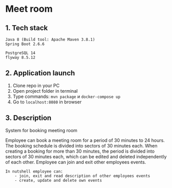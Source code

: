 # Meet room


## 1. Tech stack

    Java 8 (Build tool: Apache Maven 3.8.1)
    Spring Boot 2.6.6
    
    PostgreSQL 14
    flyway 8.5.12

## 2. Application launch


1. Clone repo in your PC
2. Open project folder in terminal
3. Type commands: ``mvn package`` и ``docker-compose up``
4. Go to ``localhost:8080`` in browser


## 3. Description


System for booking meeting room

Employee can book a meeting room for a period of 30 minutes to 24 hours.
The booking schedule is divided into sectors of 30 minutes each. 
When creating a booking for more than 30 minutes, the period is divided into sectors of 30 minutes each, 
which can be edited and deleted independently of each other.
Employee can join and exit other employees events.

    In nutshell employee can:
        - join, exit and read description of other employees events
        - create, update and delete own events
